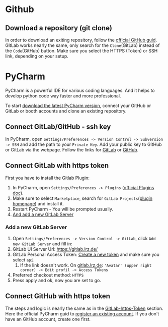 # Github 


## Download a repository (git clone)
In order to download an exiting repository, follow the [official GitHub guid](https://docs.github.com/en/github/creating-cloning-and-archiving-repositories/cloning-a-repository-from-github/cloning-a-repository).
GitLab works nearly the same, only search for the `Clone`(GitLab) instead of the `Code`(GitHub) button. Make sure you select the HTTPS (Token) or SSH link, depending on your setup.


# PyCharm
PyCharm is a powerful IDE for various coding languages. And it helps to develop python code way faster and more professional.

To start [download the latest PyCharm version](https://www.jetbrains.com/pycharm/download), connect your GitHub or GitLab or booth accounts and clone an existing repository.

## Connect GitLab/GitHub - ssh key
In PyCharm, open `Settings/Preferences -> Version Control -> Subversion -> SSH` and add the path to your `Private Key`.
Add your public key to GitHub or GitLab via the webpage. Follow the links for
[GitLab](https://docs.gitlab.com/ee/ssh/#add-an-ssh-key-to-your-gitlab-account) or
[GitHub](https://docs.github.com/en/github/authenticating-to-github/connecting-to-github-with-ssh/adding-a-new-ssh-key-to-your-github-account).

## Connect GitLab with https token
First you have to install the Gitlab Plugin:
1. In PyCharm, open `Settings/Preferences -> Plugins` ([official Plugins doc](https://www.jetbrains.com/help/pycharm/managing-plugins.html)).
2. Make sure to select `Marketplace`, search for `GitLab Projects`([plugin homepage](https://plugins.jetbrains.com/plugin/14110-gitlab-projects-2020)) and install it. 
3. Restart PyCharm - You will be prompted usually.
4. [And add a new GitLab Server](#Add-a-new-GitLab-Server)

### Add a new GitLab Server
1. Open `Settings/Preferences -> Version Control -> GitLab`, click `Add new GitLab Server` and fill in:
2. GitLab UI Server Url: https://gitlab.lrz.de/
3. GitLab Personal Access Token: [Create a new token](https://gitlab.lrz.de/-/profile/personal_access_tokens) and make sure you select `api`.
   1. If the link doesn't work. On [gitlab.lrz.de](https://gitlab.lrz.de): `'Avatar' (upper right corner) -> Edit profil -> Access Tokens`
4. Preferred checkout method: `HTTPS`
5. Press apply and ok, now you are set to go.

## Connect GitHub with https token
The steps and logic is nearly the same as in the [GitLab-https-Token](#Connect-GitLab-with-https-token) section.
Here the official PyCharm guid to [register an existing account](https://www.jetbrains.com/help/pycharm/github.html#register-existing-account). If you don't have an GitHub account, create one first.

